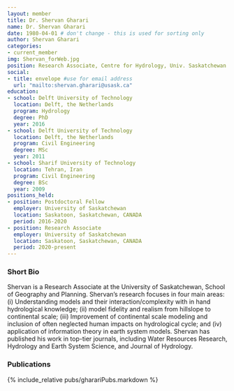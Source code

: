 ```yaml
---
layout: member
title: Dr. Shervan Gharari
name: Dr. Shervan Gharari
date: 1980-04-01 # don't change - this is used for sorting only
author: Shervan Gharari
categories:
- current_member
img: Shervan_forWeb.jpg
position: Research Associate, Centre for Hydrology, Univ. Saskatchewan 
social:
- title: envelope #use for email address
  url: "mailto:shervan.gharari@usask.ca"
education:
- school: Delft University of Technology
  location: Delft, the Netherlands
  program: Hydrology
  degree: PhD
  year: 2016
- school: Delft University of Technology
  location: Delft, the Netherlands
  program: Civil Engineering
  degree: MSc
  year: 2011
- school: Sharif University of Technology
  location: Tehran, Iran
  program: Civil Engineering
  degree: BSc
  year: 2009
positions_held:
- position: Postdoctoral Fellow
  employer: University of Saskatchewan
  location: Saskatoon, Saskatchewan, CANADA
  period: 2016-2020
- position: Research Associate
  employer: University of Saskatchewan
  location: Saskatoon, Saskatchewan, CANADA
  period: 2020-present  
---
```


### Short Bio
Shervan is a Research Associate at the University of Saskatchewan, School of Geography and Planning. Shervan’s research focuses in four main areas: (i) Understanding models and their interaction/complexity with in hand hydrological knowledge; (ii) model fidelity and realism from hillslope to continental scale; (iii) Improvement of continental scale modeling and inclusion of often neglected human impacts on hydrological cycle; and (iv) application of information theory in earth system models. Shervan has published his work in top-tier journals, including Water Resources Research, Hydrology and Earth System Science, and Journal of Hydrology.

### Publications
{% include_relative pubs/gharariPubs.markdown %}
